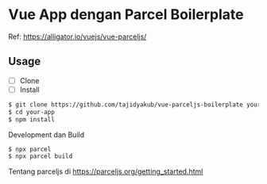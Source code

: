 # Vue App dengan Parcel Boilerplate

Ref: https://alligator.io/vuejs/vue-parceljs/

## Usage

- [ ] Clone
- [ ] Install

``` bash
$ git clone https://github.com/tajidyakub/vue-parceljs-boilerplate your-app
$ cd your-app
$ npm install
```

Development dan Build

``` bash
$ npx parcel
$ npx parcel build
```

Tentang parceljs di https://parceljs.org/getting_started.html